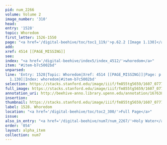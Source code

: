 ```yaml
---
pid: num_2266
volume: Volume 2
image_number: '310'
head:
entry: '1528'
topic: Whoredom
first_letter: 1526-1550
page: "<a href='/digital-beehive/toc/toc1_119/'>p.62.2 [Image 1.130]</a>"
add:
xref: 4514 [[PAGE_MISSING]]
see:
index: "<a href='/digital-beehive/index5/index_4512/'>whoredom</a>"
item: "#item-b7c5002bd"
unparsed:
line: 'Entry: 1528|Topic: Whoredom|Xref: 4514 [[PAGE_MISSING]]|Page: p.62.2 [Image
  1.130]|Index: whoredom|#item-b7c5002bd'
selection: https://stacks.stanford.edu/image/iiif/fm855tg5659/1607_0777/802,1845,2894,801/full/0/default.jpg
full_image: https://stacks.stanford.edu/image/iiif/fm855tg5659/1607_0777/full/full/0/default.jpg
annotation_uri: http://beehive-anno.library.upenn.edu/annotation/1676386318111
insertion:
thumbnail: https://stacks.stanford.edu/image/iiif/fm855tg5659/1607_0777/802,1845,600,180/250,/0/default.jpg
label: 1528. Whoredom
location: "<a href='/digital-beehive/toc/toc2_300/'>Full Page</a>"
issue:
also_in_entry: "<a href='/digital-beehive/num7/num_2267/'>Holy Water</a>"
order: '054'
layout: alpha_item
collection: num7
---
```

